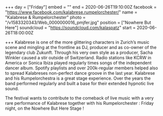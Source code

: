 +++
day = ["Friday"]
embed = ""
end = 2020-06-26T19:10:00Z
facebook = "https://www.facebook.com/kalabrese.rumpelorchester/"
name = "Kalabrese & Rumpelorchester"
photo = "/v1583320343/Web_0000000016_pmjfer.jpg"
position = ["Nowhere But Here"]
soundcloud = "https://soundcloud.com/kalaspatz"
start = 2020-06-26T18:00:00Z

+++
Kalabrese is one of the more glittering characters in Zurich’s music scene and mingling at the frontline as DJ, producer and as co-owner of the legendary club Zukunft. Through his very own style as a producer, Sacha Winkler caused a stir outside of Switzerland. Radio stations like KCRW in America or Sonica Ibiza played regularly times songs of the independent dancer album. Spotify playlists and over 200k-regular members helped also to spread Kalabreses non-perfect dance groove in the last year. Kalabrese and his Rumpelorchestra is a great stage experience. Over the years the band performed regularly and built a base for their extended hypnotic live sound.

The festival wants to contribute to the comeback of live music with a very rare performance of Kalabrese together with his Rumpelorchester : Friday night, on the Nowhere But Here Stage !